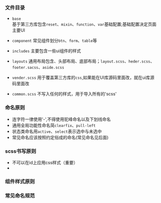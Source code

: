 ### 文件目录

* `base`       
基于第三方库包含`reset`、`mixin`、`function`、`var`基础配置;基础配置决定页面主要UI

* `component`
常见组件划分`btn`、`form`、`table`等

* `includes`
主要包含一些ui组件的样式

* `layouts` 
通用布局包含、头部布局、底部布局；`layout.scss`、`heder.scss`、 `footer.sacss`、`aside.scss`

* `vender.scss` 
用于覆盖第三方库的`css`,如果能在UI库源码里面改，就在ui库源码里面改

* `common.scss`
不写入任何的样式，用于导入所有的'scss'

### 命名原则

* 连字符一律使用'-',不得使用驼峰命名以及下划线命名
* 通用全局功能性命名简`clearfix`、`pull-left`
* 状态类命名用`active`、`select`表示选中与未选中
* 常见命名应该按照约定俗成的命名(常见命名见后面)

### scss书写原则

* 不可以在id上应用css样式（重要）
* 


### 组件样式原则

### 常见命名规范
 
